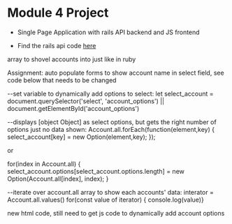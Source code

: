 # Module 4 Project

* Single Page Application with rails API backend and JS frontend

* Find the rails api code [here](https://github.com/botto54/js-project-backend-rails-api)

array to shovel accounts into just like in ruby

Assignment: auto populate forms to show account name in select field, see code below that needs to be changed

<!-- <div class="input-field" id="account_id">
    <p><select name="account_id" id="account_id" class="account-name">
        <option value="none"selected>None</option>
        <option value="1">1</option>
        <option value="2">2</option>
        <option value="3">3</option>
        <option value="4">4</option>
</select></p> -->

--set variable to dynamically add options to select:
let select_account = document.querySelector('select', 'account_options') || document.getElementById('account_options')

--displays [object Object] as select options, but gets the right number of options just no data shown:
Account.all.forEach(function(element,key) {
    select_account[key] = new Option(element,key);
});

or

for(index in Account.all) {
    select_account.options[select_account.options.length] = new Option(Account.all[index], index);
}

--iterate over account.all array to show each accounts' data:
interator = Account.all.values()
for(const value of iterator) { console.log(value)}

new html code, still need to get js code to dynamically add account options
        <!-- <div class="input-field">
            <p><select name="account_options" id="account_options" class="account_options">
        -->